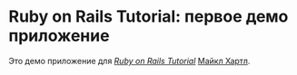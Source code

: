 # Ruby on Rails Tutorial: первое демо приложение

Это демо приложение для
[*Ruby on Rails Tutorial*](http://railstutorial.org/)
 [Майкл Хартл](http://michaelhartl.com/).
